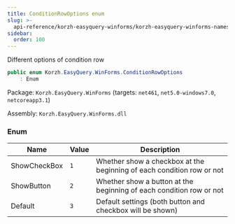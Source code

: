```yaml
---
title: ConditionRowOptions enum
slug: >-
  api-reference/korzh-easyquery-winforms/korzh-easyquery-winforms-namespace/conditionrowoptions-enum
sidebar:
  order: 100
---
```


Different options of condition row
```csharp
public enum Korzh.EasyQuery.WinForms.ConditionRowOptions
    : Enum

```
Package: `Korzh.EasyQuery.WinForms` (targets: `net461`, `net5.0-windows7.0`, `netcoreapp3.1`)

Assembly: `Korzh.EasyQuery.WinForms.dll`

### Enum

| Name | Value | Description | 
| --- | --- | --- | 
| ShowCheckBox | `1` | Whether show a checkbox at the beginning of each condition row or not | 
| ShowButton | `2` | Whether show a button at the beginning of each condition row or not | 
| Default | `3` | Default settings (both button and checkbox will be shown) |
